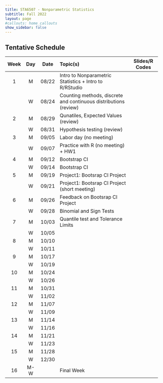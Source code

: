 ```yaml
---
title: STA6507 - Nonparametric Statistics
subtitle: Fall 2022 
layout: page
#callouts: home_callouts
show_sidebar: false
---
```



## Tentative Schedule

| **Week** | **Day** | **Date** | **Topic(s)** | **Slides/R Codes** |
|:-:|:---:|:--------------------:|:--|:-:|
| 1    | M    | 08/22 | Intro to Nonparametric Statistics + Intro to R/RStudio| |
|      | W    | 08/24 | Counting methods, discrete and continuous distributions (review) | |
| 2    | M    | 08/29 | Qunatiles, Expected Values (review) | |
|      | W    | 08/31 | Hypothesis testing (review) | |
| 3    | M   | 09/05  | Labor day (no meeting) | | 
|      | W  | 09/07   | Practice with R (no meeting) + HW1 | | 
| 4    | M   | 09/12 | Bootstrap CI | | 
|      | W   | 09/14 | Bootstrap CI | | 
| 5    | M   | 09/19 | Project1: Bootsrap CI Project  | |
|      | W  | 09/21  | Project1: Bootsrap CI Project (short meeting)| |
| 6    | M   | 09/26 | Feedback on Bootsrap CI Project | |
|      | W  | 09/28  | Binomial and Sign Tests | []()| 
| 7    | M   | 10/03 | Quantile test and Tolerance Limits | |
|      | W  | 10/05 | | |
| 8    | M   | 10/10 | | |
|      | W  | 10/11 | | |
| 9    | M   | 10/17 | | |
|      | W  | 10/19 | | |
| 10   | M   | 10/24 | | |
|      | W  | 10/26 | | |
| 11   | M   | 10/31 | | |
|      | W  | 11/02 | | |
| 12   | M   | 11/07 | | |
|      | W  | 11/09| | |
| 13   | M   | 11/14 | | |
|      | W  | 11/16 | | |
| 14   | M   | 11/21 | | |
|      | W  | 11/23 | | |
| 15   | M   | 11/28 | | |
|      | W   | 12/30 | | |
| 16   | M-W   |       | Final Week| | 

